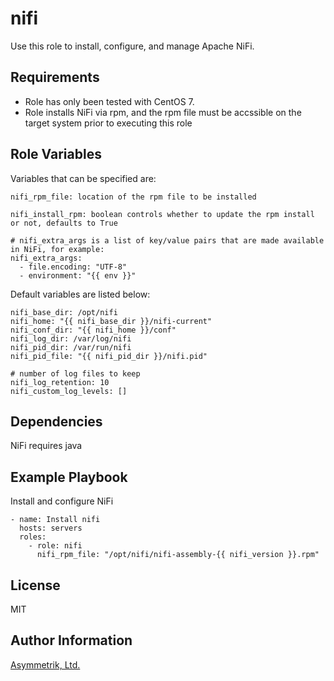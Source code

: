 nifi
====

Use this role to install, configure, and manage Apache NiFi.

Requirements
------------

- Role has only been tested with CentOS 7.
- Role installs NiFi via rpm, and the rpm file must be accssible on the target system prior to executing this role

Role Variables
--------------

Variables that can be specified are:

    nifi_rpm_file: location of the rpm file to be installed

    nifi_install_rpm: boolean controls whether to update the rpm install or not, defaults to True

    # nifi_extra_args is a list of key/value pairs that are made available in NiFi, for example:
    nifi_extra_args:
      - file.encoding: "UTF-8"
      - environment: "{{ env }}"


Default variables are listed below:

    nifi_base_dir: /opt/nifi
    nifi_home: "{{ nifi_base_dir }}/nifi-current"
    nifi_conf_dir: "{{ nifi_home }}/conf"
    nifi_log_dir: /var/log/nifi
    nifi_pid_dir: /var/run/nifi
    nifi_pid_file: "{{ nifi_pid_dir }}/nifi.pid"

    # number of log files to keep
    nifi_log_retention: 10
    nifi_custom_log_levels: []

Dependencies
------------

NiFi requires java

Example Playbook
----------------

Install and configure NiFi

    - name: Install nifi
      hosts: servers
      roles:
        - role: nifi
          nifi_rpm_file: "/opt/nifi/nifi-assembly-{{ nifi_version }}.rpm"

License
-------

MIT

Author Information
------------------

[Asymmetrik, Ltd.](https://www.asymmetrik.com/)
